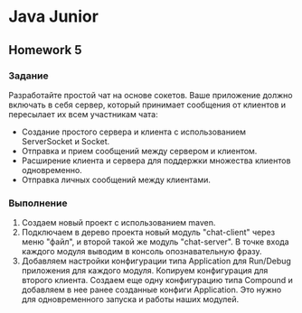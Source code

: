 # Java Junior
## Homework 5

### Задание
Разработайте простой чат на основе сокетов. Ваше приложение должно включать в себя сервер, который принимает сообщения 
от клиентов и пересылает их всем участникам чата:
- Создание простого сервера и клиента с использованием ServerSocket и Socket.
- Отправка и прием сообщений между сервером и клиентом.
- Расширение клиента и сервера для поддержки множества клиентов одновременно.
- Отправка личных сообщений между клиентами.

### Выполнение

1) Создаем новый проект с использованием maven.
2) Подключаем в дерево проекта новый модуль "chat-client" через меню "файл", и второй такой же модуль "chat-server". 
В точке входа каждого модуля выводим в консоль опознавательную фразу.  
3) Добавляем настройки конфигурации типа Application для Run/Debug приложения для каждого модуля. Копируем конфигурация 
для второго клиента. Создаем еще одну конфигурацию типа Compound и добавляем в нее ранее созданные конфиги Application.
Это нужно для одновременного запуска и работы наших модулей.
